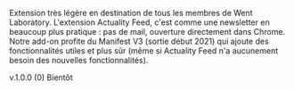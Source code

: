 Extension très légère en destination de tous les membres de Went Laboratory. L'extension Actuality Feed, c'est comme une newsletter en beaucoup plus pratique : pas de mail, ouverture directement dans Chrome. Notre add-on profite du Manifest V3 (sortie début 2021) qui ajoute des fonctionnalités utiles et plus sûr (même si Actuality Feed n'a aucunement besoin des nouvelles fonctionnalités).

v.1.0.0 (0) Bientôt
